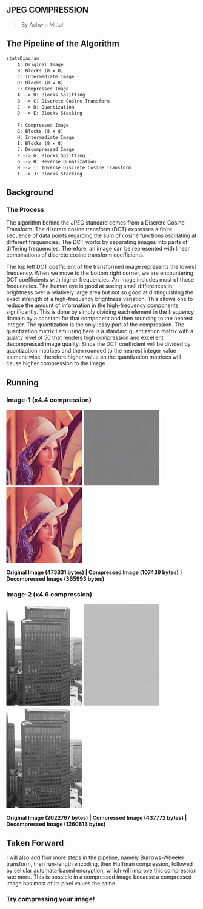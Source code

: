 ## JPEG COMPRESSION

> By Ashwin Mittal

## The Pipeline of the Algorithm

```mermaid
stateDiagram
    A: Original Image
    B: Blocks (8 x 8)
    C: Intermediate Image
    D: Blocks (8 x 8)
    E: Compressed Image
    A --> B: Blocks Splitting
    B --> C: Discrete Cosine Transform
    C --> D: Quantization
    D --> E: Blocks Stacking

    F: Compressed Image
    G: Blocks (8 x 8)
    H: Intermediate Image
    I: Blocks (8 x 8)
    J: Decompressed Image
    F --> G: Blocks Splitting
    G --> H: Reverse Qunatization
    H --> I: Inverse Discrete Cosine Transform
    I --> J: Blocks Stacking
```

## Background

### The Process

The algorithm behind the JPEG standard comes from a Discrete Cosine Transform. The discrete cosine transform (DCT) expresses a finite sequence of data points regarding the sum of cosine functions oscillating at different frequencies. The DCT works by separating images into parts of differing frequencies. Therefore, an image can be represented with linear combinations of discrete cosine transform coefficients.

The top left DCT coefficient of the transformed image represents the lowest frequency. When we move to the bottom right corner, we are encountering DCT coefficients with higher frequencies. An image includes most of those frequencies. The human eye is good at seeing small differences in brightness over a relatively large area but not so good at distinguishing the exact strength of a high-frequency brightness variation. This allows one to reduce the amount of information in the high-frequency components significantly. This is done by simply dividing each element in the frequency domain by a constant for that component and then rounding to the nearest integer. The quantization is the only lossy part of the compression. The quantization matrix I am using here is a standard quantization matrix with a quality level of 50 that renders high compression and excellent decompressed image quality. Since the DCT coefficient will be divided by quantization matrices and then rounded to the nearest integer value element-wise, therefore higher value on the quantization matrices will cause higher compression to the image.

## Running

### Image-1 (x4.4 compression)

<img src="lena_color.png" width="200">
<img src="lena_colorCompressed.png" width="200">
<img src="lena_colorDecompressed.png" width="200">

**Original Image (473831 bytes) | Compressed Image (107439 bytes) | Decompressed Image (365993 bytes)**

### Image-2 (x4.6 compression)

<img src="60state.png" width="200">
<img src="60stateCompressed.png" width="200">
<img src="60stateDecompressed.png" width="200">

**Original Image (2022767 bytes) | Compressed Image (437772 bytes) | Decompressed Image (1260813 bytes)**

## Taken Forward

I will also add four more steps in the pipeline, namely Burrows-Wheeler transform, then run-length encoding, then Huffman compression, followed by cellular automata-based encryption, which will improve this compression rate more. This is possible in a compressed image because a compressed image has most of its pixel values the same.

### Try compressing your image!